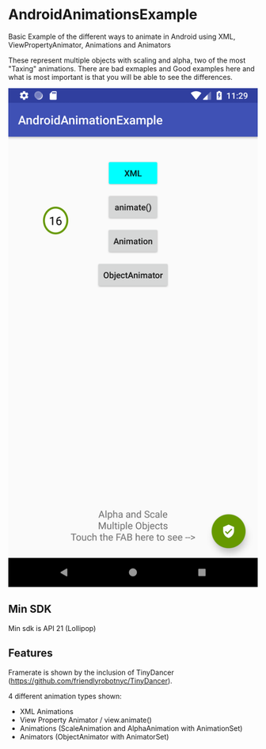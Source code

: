 # AndroidAnimationsExample
Basic Example of the different ways to animate in Android using XML, ViewPropertyAnimator, Animations and Animators

These represent multiple objects with scaling and alpha, two of the most "Taxing" animations. 
There are bad exmaples and Good examples here and what is most important is that you will be able to see the differences. 

![App Screenshot](https://raw.githubusercontent.com/childofthehorn/AndroidAnimationsExample/master/AppScreenshot.png "App Screenshot")

## Min SDK
Min sdk is API 21 (Lollipop)

## Features 

Framerate is shown by the inclusion of TinyDancer (https://github.com/friendlyrobotnyc/TinyDancer).

4 different animation types shown:
- XML Animations
- View Property Animator / view.animate()
- Animations (ScaleAnimation and AlphaAnimation with AnimationSet)
- Animators (ObjectAnimator with AnimatorSet)

 


